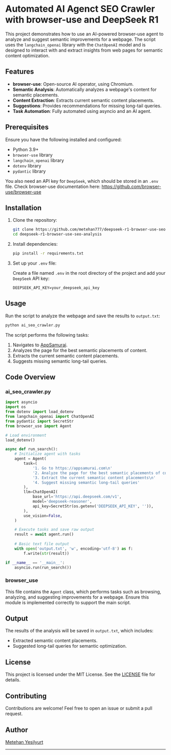 # Automated AI Agenct SEO Crawler with browser-use and DeepSeek R1

This project demonstrates how to use an AI-powered browser-use agent to analyze and suggest semantic improvements for a webpage. The script uses the `langchain_openai` library with the `ChatOpenAI` model and is designed to interact with and extract insights from web pages for semantic content optimization.

## Features

- **browser-use**: Open-source AI operator, using Chromium.
- **Semantic Analysis**: Automatically analyzes a webpage's content for semantic placements.
- **Content Extraction**: Extracts current semantic content placements.
- **Suggestions**: Provides recommendations for missing long-tail queries.
- **Task Automation**: Fully automated using asyncio and an AI agent.

## Prerequisites

Ensure you have the following installed and configured:

- Python 3.9+
- `browser-use` library
- `langchain_openai` library
- `dotenv` library
- `pydantic` library

You also need an API key for `DeepSeek`, which should be stored in an `.env` file. 
Check browser-use documentation here: https://github.com/browser-use/browser-use

## Installation

1. Clone the repository:

   ```bash
   git clone https://github.com/metehan777/deepseek-r1-browser-use-seo-analysis.git
   cd deepseek-r1-browser-use-seo-analysis
   ```

2. Install dependencies:

   ```bash
   pip install -r requirements.txt
   ```

3. Set up your `.env` file:

   Create a file named `.env` in the root directory of the project and add your `DeepSeek` API key:

   ```env
   DEEPSEEK_API_KEY=your_deepseek_api_key
   ```

## Usage

Run the script to analyze the webpage and save the results to `output.txt`:

```bash
python ai_seo_crawler.py
```

The script performs the following tasks:

1. Navigates to [AppSamurai](https://appsamurai.com).
2. Analyzes the page for the best semantic placements of content.
3. Extracts the current semantic content placements.
4. Suggests missing semantic long-tail queries.

## Code Overview

### ai_seo_crawler.py

```python
import asyncio
import os
from dotenv import load_dotenv
from langchain_openai import ChatOpenAI
from pydantic import SecretStr
from browser_use import Agent

# Load environment
load_dotenv()

async def run_search():
    # Initialize agent with tasks
    agent = Agent(
        task=(
            '1. Go to https://appsamurai.com\n'
            '2. Analyze the page for the best semantic placements of contents\n'
            '3. Extract the current semantic content placements\n'
            '4. Suggest missing semantic long-tail queries'
        ),
        llm=ChatOpenAI(
            base_url='https://api.deepseek.com/v1',
            model='deepseek-reasoner',
            api_key=SecretStr(os.getenv('DEEPSEEK_API_KEY', '')),
        ),
        use_vision=False,
    )

    # Execute tasks and save raw output
    result = await agent.run()
    
    # Basic text file output
    with open('output.txt', 'w', encoding='utf-8') as f:
        f.write(str(result))

if __name__ == '__main__':
    asyncio.run(run_search())
```

### browser_use

This file contains the `Agent` class, which performs tasks such as browsing, analyzing, and suggesting improvements for a webpage. Ensure this module is implemented correctly to support the main script.

## Output

The results of the analysis will be saved in `output.txt`, which includes:

- Extracted semantic content placements.
- Suggested long-tail queries for semantic optimization.

## License

This project is licensed under the MIT License. See the [LICENSE](LICENSE) file for details.

## Contributing

Contributions are welcome! Feel free to open an issue or submit a pull request.

## Author

[Metehan Yesilyurt](https://metehan.ai)

---
